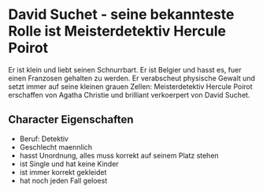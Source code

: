 # David Suchet - seine bekannteste Rolle ist Meisterdetektiv Hercule Poirot

 Er ist klein und liebt seinen Schnurrbart. Er ist Belgier und hasst es, fuer einen Franzosen gehalten zu werden. Er verabscheut physische Gewalt und setzt immer auf seine kleinen grauen Zellen: Meisterdetektiv Hercule Poirot erschaffen von Agatha Christie und brilliant verkoerpert von David Suchet.

## Character Eigenschaften

 * Beruf: Detektiv
 * Geschlecht maennlich
 * hasst Unordnung, alles muss korrekt auf seinem Platz stehen
 * ist Single und hat keine Kinder
 * ist immer korrekt gekleidet
 * hat noch jeden Fall geloest
 


